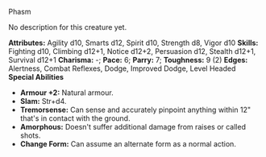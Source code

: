 Phasm

No description for this creature yet.

**Attributes:** Agility d10, Smarts d12, Spirit d10, Strength d8, Vigor
d10
**Skills:** Fighting d10, Climbing d12+1, Notice d12+2, Persuasion d12,
Stealth d12+1, Survival d12+1
**Charisma:** -; **Pace:** 6; **Parry:** 7; **Toughness:** 9 (2)
**Edges:** Alertness, Combat Reflexes, Dodge, Improved Dodge, Level
Headed
**Special Abilities**
- **Armour +2:** Natural armour.
- **Slam:** Str+d4.
- **Tremorsense:** Can sense and accurately pinpoint anything within
12" that's in contact with the ground.
- **Amorphous:** Doesn't suffer additional damage from raises or called
shots.
- **Change Form:** Can assume an alternate form as a normal action.

